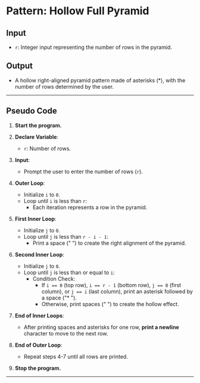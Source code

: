 # **Pattern: Hollow Full Pyramid**

## **Input**
- `r`: Integer input representing the number of rows in the pyramid.

## **Output**
- A hollow right-aligned pyramid pattern made of asterisks (*), with the number of rows determined by the user.

---

## **Pseudo Code**

1. **Start the program.**

2. **Declare Variable**:
   - `r`: Number of rows.

3. **Input**:
   - Prompt the user to enter the number of rows (`r`).

4. **Outer Loop**:
   - Initialize `i` to `0`.
   - Loop until `i` is less than `r`:
     - Each iteration represents a row in the pyramid.

5. **First Inner Loop**:
   - Initialize `j` to `0`.
   - Loop until `j` is less than `r - i - 1`:
     - Print a space (" ") to create the right alignment of the pyramid.

6. **Second Inner Loop**:
   - Initialize `j` to `0`.
   - Loop until `j` is less than or equal to `i`:
     - Condition Check:
       - If `i == 0` (top row), `i == r - 1` (bottom row), `j == 0` (first column), or `j == i` (last column), print an asterisk followed by a space ("* ").
       - Otherwise, print spaces ("  ") to create the hollow effect.

7. **End of Inner Loops**:
   - After printing spaces and asterisks for one row, **print a newline** character to move to the next row.

8. **End of Outer Loop**:
   - Repeat steps 4-7 until all rows are printed.

9. **Stop the program.**

---



